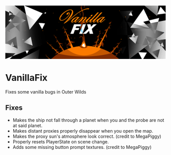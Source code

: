 ![cover image](cover.png)

# VanillaFix
Fixes some vanilla bugs in Outer Wilds

## Fixes
- Makes the ship not fall through a planet when you and the probe are not at said planet.
- Makes distant proxies properly disappear when you open the map.
- Makes the proxy sun's atmosphere look correct. (credit to MegaPiggy)
- Properly resets PlayerState on scene change.
- Adds some missing button prompt textures. (credit to MegaPiggy)